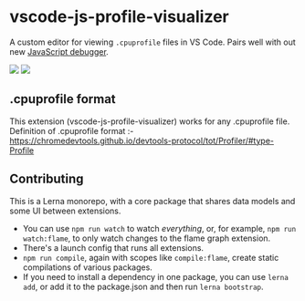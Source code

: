 # vscode-js-profile-visualizer

A custom editor for viewing `.cpuprofile` files in VS Code. Pairs well with out new [JavaScript debugger](https://github.com/microsoft/vscode-js-debug).

![](./table.png)
![](./flame.png)

## .cpuprofile format
This extension (vscode-js-profile-visualizer) works for any .cpuprofile file.   
Definition of .cpuprofile format :- https://chromedevtools.github.io/devtools-protocol/tot/Profiler/#type-Profile



## Contributing

This is a Lerna monorepo, with a core package that shares data models and some UI between extensions.

- You can use `npm run watch` to watch _everything_, or, for example, `npm run watch:flame`, to only watch changes to the flame graph extension.
- There's a launch config that runs all extensions.
- `npm run compile`, again with scopes like `compile:flame`, create static compilations of various packages.
- If you need to install a dependency in one package, you can use `lerna add`, or add it to the package.json and then run `lerna bootstrap`.
